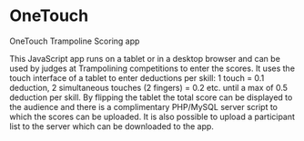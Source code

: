 # OneTouch
OneTouch Trampoline Scoring app

This JavaScript app runs on a tablet or in a desktop browser and can be used by judges at Trampolining competitions to enter the scores. It uses the touch interface of a tablet to enter deductions per skill: 1 touch = 0.1 deduction, 2 simultaneous touches (2 fingers) = 0.2 etc. until a max of 0.5 deduction per skill.
By flipping the tablet the total score can be displayed to the audience and there is a complimentary PHP/MySQL server script to which the scores can be uploaded. It is also possible to upload a participant list to the server which can be downloaded to the app.
